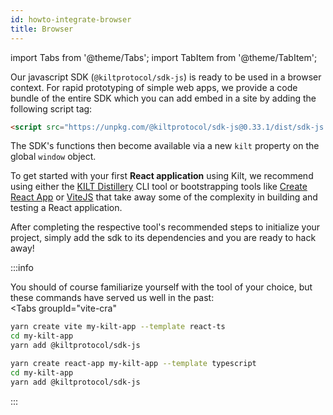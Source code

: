 ```yaml
---
id: howto-integrate-browser
title: Browser
---
```


import Tabs from '@theme/Tabs';
import TabItem from '@theme/TabItem';

Our javascript SDK (`@kiltprotocol/sdk-js`) is ready to be used in a browser context. For rapid prototyping of simple web apps, we provide a code bundle of the entire SDK which you can add embed in a site by adding the following script tag:

```html
<script src="https://unpkg.com/@kiltprotocol/sdk-js@0.33.1/dist/sdk-js.min.umd.js"></script>
```

The SDK's functions then become available via a new `kilt` property on the global `window` object.

To get started with your first __React application__ using Kilt, we recommend using either the [KILT Distillery](./03_distillery.md) CLI tool or bootstrapping tools like [Create React App](https://create-react-app.dev) or [ViteJS](https://vitejs.dev) that take away some of the complexity in building and testing a React application.

After completing the respective tool's recommended steps to initialize your project, simply add the sdk to its dependencies and you are ready to hack away!

:::info

You should of course familiarize yourself with the tool of your choice, but these commands have served us well in the past:  
<Tabs
  groupId="vite-cra"
>
<TabItem value="vite" label="ViteJS" default>

```bash
yarn create vite my-kilt-app --template react-ts
cd my-kilt-app
yarn add @kiltprotocol/sdk-js
```

</TabItem>
<TabItem value="cra" label="Create React App">

```bash
yarn create react-app my-kilt-app --template typescript
cd my-kilt-app
yarn add @kiltprotocol/sdk-js
```

</TabItem>
</Tabs>

:::